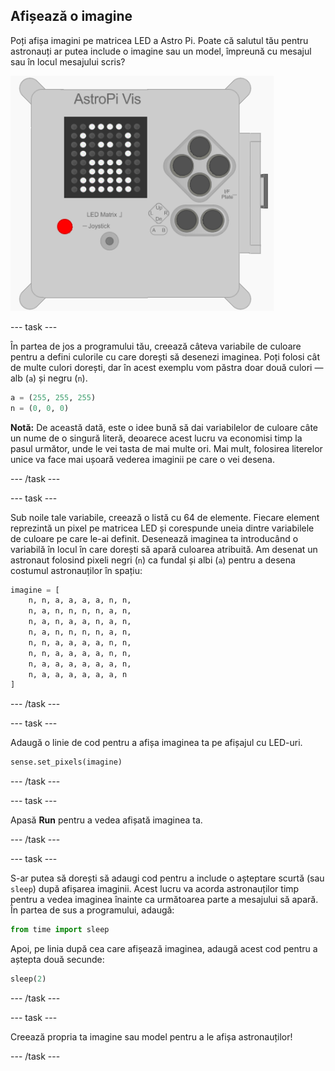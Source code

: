 ## Afișează o imagine

Poți afișa imagini pe matricea LED a Astro Pi. Poate că salutul tău pentru astronauți ar putea include o imagine sau un model, împreună cu mesajul sau în locul mesajului scris?

![Astronaut](images/astronaut-pic.png)

--- task ---

În partea de jos a programului tău, creează câteva variabile de culoare pentru a defini culorile cu care dorești să desenezi imaginea. Poți folosi cât de multe culori dorești, dar în acest exemplu vom păstra doar două culori — alb (`a`) și negru (`n`).

```python
a = (255, 255, 255)
n = (0, 0, 0)
```

**Notă:** De această dată, este o idee bună să dai variabilelor de culoare câte un nume de o singură literă, deoarece acest lucru va economisi timp la pasul următor, unde le vei tasta de mai multe ori. Mai mult, folosirea literelor unice va face mai ușoară vederea imaginii pe care o vei desena.

--- /task ---

--- task ---

Sub noile tale variabile, creează o listă cu 64 de elemente. Fiecare element reprezintă un pixel pe matricea LED și corespunde uneia dintre variabilele de culoare pe care le-ai definit. Desenează imaginea ta introducând o variabilă în locul în care dorești să apară culoarea atribuită. Am desenat un astronaut folosind pixeli negri (`n`) ca fundal și albi (`a`) pentru a desena costumul astronauților în spațiu:

```python
imagine = [
    n, n, a, a, a, a, n, n,
    n, a, n, n, n, n, a, n,
    n, a, n, a, a, n, a, n,
    n, a, n, n, n, n, a, n,
    n, n, a, a, a, a, n, n,
    n, n, a, a, a, a, n, n,
    n, a, a, a, a, a, a, n,
    n, a, a, a, a, a, a, n
]
```

--- /task ---

--- task ---

Adaugă o linie de cod pentru a afișa imaginea ta pe afișajul cu LED-uri.

```python
sense.set_pixels(imagine)
```

--- /task ---

--- task ---

Apasă **Run** pentru a vedea afișată imaginea ta.

--- /task ---

--- task ---

S-ar putea să dorești să adaugi cod pentru a include o așteptare scurtă (sau `sleep`) după afișarea imaginii. Acest lucru va acorda astronauților timp pentru a vedea imaginea înainte ca următoarea parte a mesajului să apară. În partea de sus a programului, adaugă:

```python
from time import sleep
```

Apoi, pe linia după cea care afișează imaginea, adaugă acest cod pentru a aștepta două secunde:

```python
sleep(2)
```

--- /task ---

--- task ---

Creează propria ta imagine sau model pentru a le afișa astronauților!

--- /task ---